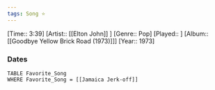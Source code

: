 ```yaml
---
tags: Song ⭐ 
---
```

[Time:: 3:39]
[Artist:: [[Elton John]] ]
[Genre:: Pop]
[Played:: ]
[Album:: [[Goodbye Yellow Brick Road (1973)]]]
[Year:: 1973]
### Dates
````dataview
TABLE Favorite_Song
WHERE Favorite_Song = [[Jamaica Jerk-off]]
````
